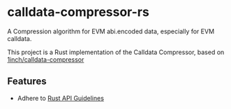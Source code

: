 # calldata-compressor-rs

A Compression algorithm for EVM abi.encoded data, especially for EVM calldata.

This project is a Rust implementation of the Calldata Compressor, based on [1inch/calldata-compressor](https://github.com/1inch/calldata-compressor)

## Features

* Adhere to [Rust API Guidelines](https://rust-lang.github.io/api-guidelines/)
